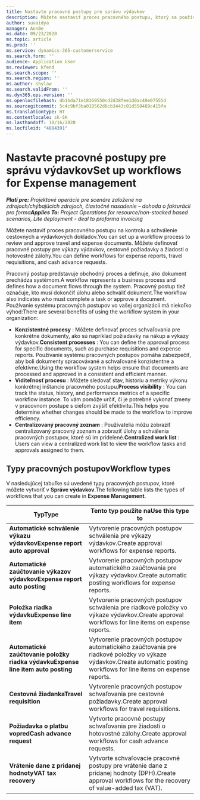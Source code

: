 ```yaml
---
title: Nastavte pracovné postupy pre správu výdavkov
description: Môžete nastaviť proces pracovného postupu, ktorý sa používa na kontrolu a schválenie cestovných a výdavkových dokladov.
author: suvaidya
manager: AnnBe
ms.date: 09/23/2020
ms.topic: article
ms.prod: ''
ms.service: dynamics-365-customerservice
ms.search.form: ''
audience: Application User
ms.reviewer: kfend
ms.search.scope: ''
ms.search.region: ''
ms.author: shylaw
ms.search.validFrom: ''
ms.dyn365.ops.version: ''
ms.openlocfilehash: db1bda71e18369550cd2d38fee1d0ac40e07555d
ms.sourcegitcommit: 5c4c9bf3ba018562d6cb3443c01d550489c415fa
ms.translationtype: HT
ms.contentlocale: sk-SK
ms.lasthandoff: 10/16/2020
ms.locfileid: "4084391"
---
```

# <a name="set-up-workflows-for-expense-management"></a><span data-ttu-id="b44a3-103">Nastavte pracovné postupy pre správu výdavkov</span><span class="sxs-lookup"><span data-stu-id="b44a3-103">Set up workflows for Expense management</span></span>

<span data-ttu-id="b44a3-104">_**Platí pre:** Projektové operácie pre scenáre založené na zdrojoch/chýbajúcich zdrojoch, čiastočné nasadenie – dohoda o fakturácii pro forma_</span><span class="sxs-lookup"><span data-stu-id="b44a3-104">_**Applies To:** Project Operations for resource/non-stocked based scenarios, Lite deployment - deal to proforma invoicing_</span></span>

<span data-ttu-id="b44a3-105">Môžete nastaviť proces pracovného postupu na kontrolu a schválenie cestovných a výdavkových dokladov.</span><span class="sxs-lookup"><span data-stu-id="b44a3-105">You can set up a workflow process to review and approve travel and expense documents.</span></span> <span data-ttu-id="b44a3-106">Môžete definovať pracovné postupy pre výkazy výdavkov, cestovné požiadavky a žiadosti o hotovostné zálohy.</span><span class="sxs-lookup"><span data-stu-id="b44a3-106">You can define workflows for expense reports, travel requisitions, and cash advance requests.</span></span>

<span data-ttu-id="b44a3-107">Pracovný postup predstavuje obchodný proces a definuje, ako dokument prechádza systémom.</span><span class="sxs-lookup"><span data-stu-id="b44a3-107">A workflow represents a business process and defines how a document flows through the system.</span></span> <span data-ttu-id="b44a3-108">Pracovný postup tiež označuje, kto musí dokončiť úlohu alebo schváliť dokument.</span><span class="sxs-lookup"><span data-stu-id="b44a3-108">The workflow also indicates who must complete a task or approve a document.</span></span> <span data-ttu-id="b44a3-109">Používanie systému pracovných postupov vo vašej organizácii má niekoľko výhod:</span><span class="sxs-lookup"><span data-stu-id="b44a3-109">There are several benefits of using the workflow system in your organization:</span></span>

- <span data-ttu-id="b44a3-110">**Konzistentné procesy** : Môžete definovať proces schvaľovania pre konkrétne dokumenty, ako sú napríklad požiadavky na nákup a výkazy výdavkov.</span><span class="sxs-lookup"><span data-stu-id="b44a3-110">**Consistent processes** : You can define the approval process for specific documents, such as purchase requisitions and expense reports.</span></span> <span data-ttu-id="b44a3-111">Používanie systému pracovných postupov pomáha zabezpečiť, aby boli dokumenty spracovávané a schvaľované konzistentne a efektívne.</span><span class="sxs-lookup"><span data-stu-id="b44a3-111">Using the workflow system helps ensure that documents are processed and approved in a consistent and efficient manner.</span></span>
- <span data-ttu-id="b44a3-112">**Viditeľnosť procesu** : Môžete sledovať stav, históriu a metriky výkonu konkrétnej inštancie pracovného postupu.</span><span class="sxs-lookup"><span data-stu-id="b44a3-112">**Process visibility** : You can track the status, history, and performance metrics of a specific workflow instance.</span></span> <span data-ttu-id="b44a3-113">To vám pomôže určiť, či je potrebné vykonať zmeny v pracovnom postupe s cieľom zvýšiť efektivitu.</span><span class="sxs-lookup"><span data-stu-id="b44a3-113">This helps you determine whether changes should be made to the workflow to improve efficiency.</span></span>
- <span data-ttu-id="b44a3-114">**Centralizovaný pracovný zoznam** : Používatelia môžu zobraziť centralizovaný pracovný zoznam a zobraziť úlohy a schválenia pracovných postupov, ktoré sú im pridelené.</span><span class="sxs-lookup"><span data-stu-id="b44a3-114">**Centralized work list** : Users can view a centralized work list to view the workflow tasks and approvals assigned to them.</span></span> 

## <a name="workflow-types"></a><span data-ttu-id="b44a3-115">Typy pracovných postupov</span><span class="sxs-lookup"><span data-stu-id="b44a3-115">Workflow types</span></span>

<span data-ttu-id="b44a3-116">V nasledujúcej tabuľke sú uvedené typy pracovných postupov, ktoré môžete vytvoriť v **Správe výdavkov**.</span><span class="sxs-lookup"><span data-stu-id="b44a3-116">The following table lists the types of workflows that you can create in **Expense Management**.</span></span>


|              <span data-ttu-id="b44a3-117"><strong>Typ</strong></span><span class="sxs-lookup"><span data-stu-id="b44a3-117"><strong>Type</strong></span></span>              |                   <span data-ttu-id="b44a3-118"><strong>Tento typ použite na</strong></span><span class="sxs-lookup"><span data-stu-id="b44a3-118"><strong>Use this type to</strong></span></span>                   |
|-------------------------------------------------|-----------------------------------------------------------------------|
|   <span data-ttu-id="b44a3-119"><strong>Automatické schválenie výkazu výdavkov</strong></span><span class="sxs-lookup"><span data-stu-id="b44a3-119"><strong>Expense report auto approval</strong></span></span> |            <span data-ttu-id="b44a3-120">Vytvorenie pracovných postupov schválenia pre výkazy výdavkov.</span><span class="sxs-lookup"><span data-stu-id="b44a3-120">Create approval workflows for expense reports.</span></span>             |
|  <span data-ttu-id="b44a3-121"><strong>Automatické zaúčtovanie výkazov výdavkov</strong></span><span class="sxs-lookup"><span data-stu-id="b44a3-121"><strong>Expense report auto posting</strong></span></span>   |        <span data-ttu-id="b44a3-122">Vytvorenie pracovných postupov automatického zaúčtovania pre výkazy výdavkov.</span><span class="sxs-lookup"><span data-stu-id="b44a3-122">Create automatic posting workflows for expense reports.</span></span>        |
|       <span data-ttu-id="b44a3-123"><strong>Položka riadka výdavku</strong></span><span class="sxs-lookup"><span data-stu-id="b44a3-123"><strong>Expense line item</strong></span></span>        |     <span data-ttu-id="b44a3-124">Vytvorenie pracovných postupov schválenia pre riadkové položky vo výkaze výdavkov.</span><span class="sxs-lookup"><span data-stu-id="b44a3-124">Create approval workflows for line items on expense reports.</span></span>      |
| <span data-ttu-id="b44a3-125"><strong>Automatické zaúčtovanie položky riadka výdavku</strong></span><span class="sxs-lookup"><span data-stu-id="b44a3-125"><strong>Expense line item auto posting</strong></span></span> | <span data-ttu-id="b44a3-126">Vytvorenie pracovných postupov automatického zaúčtovania pre riadkové položky vo výkaze výdavkov.</span><span class="sxs-lookup"><span data-stu-id="b44a3-126">Create automatic posting workflows for line items on expense reports.</span></span> |
|       <span data-ttu-id="b44a3-127"><strong>Cestovná žiadanka</strong></span><span class="sxs-lookup"><span data-stu-id="b44a3-127"><strong>Travel requisition</strong></span></span>       |          <span data-ttu-id="b44a3-128">Vytvorenie pracovných postupov schvaľovania pre cestovné požiadavky.</span><span class="sxs-lookup"><span data-stu-id="b44a3-128">Create approval workflows for travel requisitions.</span></span>           |
|      <span data-ttu-id="b44a3-129"><strong>Požiadavka o platbu vopred</strong></span><span class="sxs-lookup"><span data-stu-id="b44a3-129"><strong>Cash advance request</strong></span></span>      |         <span data-ttu-id="b44a3-130">Vytvorte pracovné postupy schvaľovania pre žiadosti o hotovostné zálohy.</span><span class="sxs-lookup"><span data-stu-id="b44a3-130">Create approval workflows for cash advance requests.</span></span>          |
|        <span data-ttu-id="b44a3-131"><strong>Vrátenie dane z pridanej hodnoty</strong></span><span class="sxs-lookup"><span data-stu-id="b44a3-131"><strong>VAT tax recovery</strong></span></span>        | <span data-ttu-id="b44a3-132">Vytvorte schvaľovacie pracovné postupy pre vrátenie dane z pridanej hodnoty (DPH).</span><span class="sxs-lookup"><span data-stu-id="b44a3-132">Create approval workflows for the recovery of value-added tax (VAT).</span></span>  |

